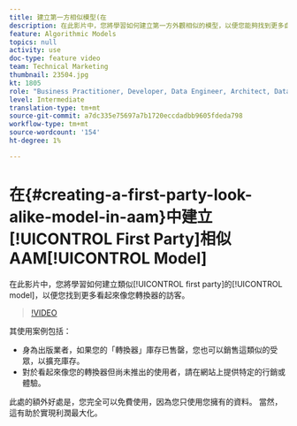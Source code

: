 ```yaml
---
title: 建立第一方相似模型(在
description: 在此影片中，您將學習如何建立第一方外觀相似的模型，以便您能夠找到更多自己的訪客，這些訪客看起來更像您的轉換器。
feature: Algorithmic Models
topics: null
activity: use
doc-type: feature video
team: Technical Marketing
thumbnail: 23504.jpg
kt: 1805
role: "Business Practitioner, Developer, Data Engineer, Architect, Data Architect, Administrator, Leader"
level: Intermediate
translation-type: tm+mt
source-git-commit: a7dc335e75697a7b1720eccdadbb9605fdeda798
workflow-type: tm+mt
source-wordcount: '154'
ht-degree: 1%

---
```



# 在{#creating-a-first-party-look-alike-model-in-aam}中建立[!UICONTROL First Party]相似AAM[!UICONTROL Model]

在此影片中，您將學習如何建立類似[!UICONTROL first party]的[!UICONTROL model]，以便您找到更多看起來像您轉換器的訪客。

>[!VIDEO](https://video.tv.adobe.com/v/23504/?quality=12)

其使用案例包括：

* 身為出版業者，如果您的「轉換器」庫存已售罄，您也可以銷售這類似的受眾，以擴充庫存。
* 對於看起來像您的轉換器但尚未推出的使用者，請在網站上提供特定的行銷或體驗。

此處的額外好處是，您完全可以免費使用，因為您只使用您擁有的資料。 當然，這有助於實現利潤最大化。
